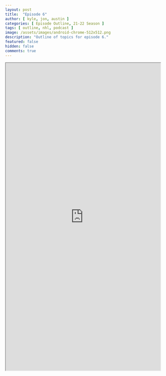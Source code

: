```yaml
---
layout: post
title:  "Episode 6"
author: [ kyle, jon, austin ]
categories: [ Episode Outline, 21-22 Season ]
tags: [ outline, nhl, podcast ]
image: /assets/images/android-chrome-512x512.png
description: "Outline of topics for episode 6."
featured: false
hidden: false
comments: true
---
```


<iframe src="https://docs.google.com/document/d/e/2PACX-1vQF5bMNHgx4DGRu8TRLYdijNssJNjC3cGPNQIc3YmJVhkNrwF6udC-vdjHZK5LpnI__BNVyet5k4j1Y/pub?embedded=true" width="100%" height="1000"></iframe>
